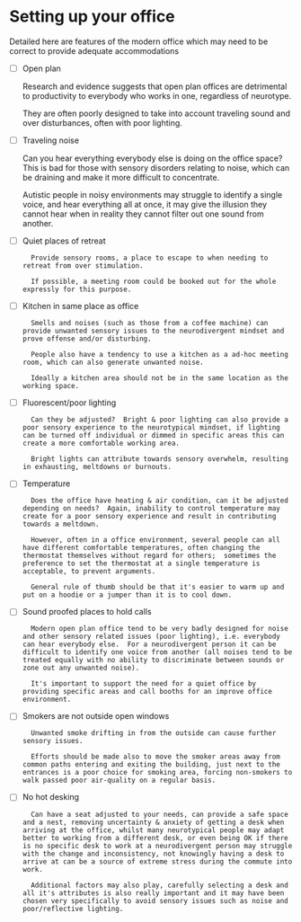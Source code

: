 # Setting up your office

Detailed here are features of the modern office which may need to be correct to provide adequate accommodations

- [ ] Open plan

    Research and evidence suggests that open plan offices are detrimental to productivity to everybody who works in one, regardless of neurotype.

    They are often poorly designed to take into account traveling sound and over disturbances, often with poor lighting.

- [ ] Traveling noise

    Can you hear everything everybody else is doing on the office space?  This is bad for those with sensory disorders relating to noise, which can be draining and make it more difficult to concentrate.

    Autistic people in noisy environments may struggle to identify a single voice, and hear everything all at once, it may give the illusion they cannot hear when in reality they cannot filter out one sound from another.

- [ ] Quiet places of retreat

        Provide sensory rooms, a place to escape to when needing to retreat from over stimulation.

        If possible, a meeting room could be booked out for the whole expressly for this purpose.

- [ ] Kitchen in same place as office

        Smells and noises (such as those from a coffee machine) can provide unwanted sensory issues to the neurodivergent mindset and prove offense and/or disturbing.

        People also have a tendency to use a kitchen as a ad-hoc meeting room, which can also generate unwanted noise.

        Ideally a kitchen area should not be in the same location as the working space.

- [ ] Fluorescent/poor lighting

        Can they be adjusted?  Bright & poor lighting can also provide a poor sensory experience to the neurotypical mindset, if lighting can be turned off individual or dimmed in specific areas this can create a more comfortable working area.

        Bright lights can attribute towards sensory overwhelm, resulting in exhausting, meltdowns or burnouts.

- [ ] Temperature

        Does the office have heating & air condition, can it be adjusted depending on needs?  Again, inability to control temperature may create for a poor sensory experience and result in contributing towards a meltdown.

        However, often in a office environment, several people can all have different comfortable temperatures, often changing the thermostat themselves without regard for others;  sometimes the preference to set the thermostat at a single temperature is acceptable, to prevent arguments.

        General rule of thumb should be that it's easier to warm up and put on a hoodie or a jumper than it is to cool down. 

- [ ] Sound proofed places to hold calls

        Modern open plan office tend to be very badly designed for noise and other sensory related issues (poor lighting), i.e. everybody can hear everybody else.  For a neurodivergent person it can be difficult to identify one voice from another (all noises tend to be treated equally with no ability to discriminate between sounds or zone out any unwanted noise).

        It's important to support the need for a quiet office by providing specific areas and call booths for an improve office environment.

- [ ] Smokers are not outside open windows

        Unwanted smoke drifting in from the outside can cause further sensory issues.

        Efforts should be made also to move the smoker areas away from common paths entering and exiting the building, just next to the entrances is a poor choice for smoking area, forcing non-smokers to walk passed poor air-quality on a regular basis.

- [ ] No hot desking

        Can have a seat adjusted to your needs, can provide a safe space and a nest, removing uncertainty & anxiety of getting a desk when arriving at the office, whilst many neurotypical people may adapt better to working from a different desk, or even being OK if there is no specific desk to work at a neurodivergent person may struggle with the change and inconsistency, not knowingly having a desk to arrive at can be a source of extreme stress during the commute into work.

        Additional factors may also play, carefully selecting a desk and all it's attributes is also really important and it may have been chosen very specifically to avoid sensory issues such as noise and poor/reflective lighting. 

